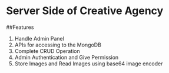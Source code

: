 # Server Side of Creative Agency
##Features 
1. Handle Admin Panel 
2. APIs for accessing to the MongoDB 
3. Complete CRUD Operation 
4. Admin Authentication and Give Permission 
5. Store Images and Read Images using base64 image encoder
